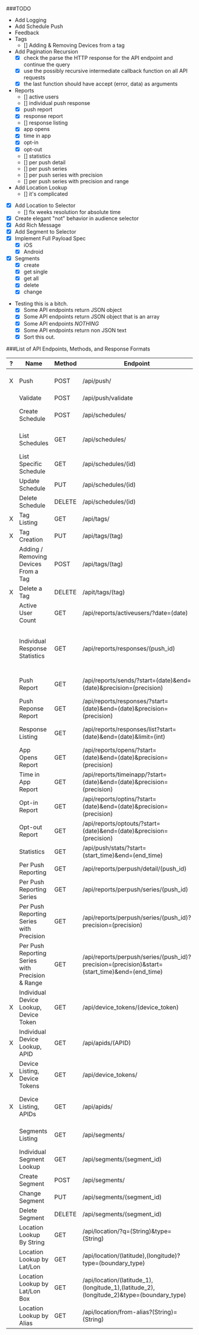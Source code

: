 ###TODO

* Add Logging
* Add Schedule Push
* Feedback
* Tags
  * [] Adding & Removing Devices from a tag
* Add Pagination Recursion
  * [X] check the parse the HTTP response for the API endpoint and continue the query
  * [X] use the possibly recursive intermediate callback function on all API requests
  * [X] the last function should have accept (error, data) as arguments
* Reports
  * [] active users
  * [] individual push response
  * [X] push report
  * [X] response report
  * [] response listing
  * [X] app opens
  * [X] time in app
  * [X] opt-in
  * [X] opt-out
  * [] statistics
  * [] per push detail
  * [] per push series
  * [] per push series with precision
  * [] per push series with precision and range
* Add Location Lookup
  * [] it's complicated
* [x] Add Location to Selector
  * [] fix weeks resolution for absolute time
* [X] Create elegant "not" behavior in audience selector
* [X] Add Rich Message
* [X] Add Segment to Selector
* [X] Implement Full Payload Spec
  * [X] iOS
  * [X] Android
* [x] Segments
  * [x] create
  * [x] get single
  * [x] get all
  * [x] delete
  * [x] change
* Testing this is a bitch.
  * [X] Some API endpoints return JSON object
  * [X] Some API endpoints return JSON object that is an array
  * [X] Some API endpoints *NOTHING*
  * [X] Some API endpoints return non JSON text
  * [X] Sort this out.
  
###List of API Endpoints, Methods, and Response Formats

| ?  | Name | Method | Endpoint  | Reponse Format   |
| -- | ---- | ------ | --------- | ---------------  |
|X| Push | POST | /api/push/ | { "ok" : boolean, "operation_id" : UUID, "push_ids" : [] }  |
| | Validate | POST | /api/push/validate | Rely on Status Codes. |
| | Create Schedule | POST | /api/schedules/ | { "ok":boolean, "operation_id" : UUID, "schedule_urls" : [] } |
| | List Schedules | GET | /api/schedules/ | { "ok":boolean, "count" : integer, "schedules" : [] } |
| | List Specific Schedule | GET | /api/schedules/(id) | { "name" : String, "schedule" : {}, "push" : {} } |
| | Update Schedule | PUT | /api/schedules/(id) | { "ok": boolean, "operation_id" : UUID } |
| | Delete Schedule | DELETE | /api/schedules/(id) | Rely on Status Codes |
|X| Tag Listing | GET | /api/tags/ | { "tags": [] } |
|X| Tag Creation | PUT | /api/tags/(tag) | Rely on Status Code. |
| | Adding / Removing Devices From a Tag | POST | /api/tags/(tag) | Rely on Status Code. |
|X| Delete a Tag | DELETE | /apit/tags/(tag) | Rely on Status Code. |
| | Active User Count | GET | /api/reports/activeusers/?date=(date) | { "android" : integer, "ios" : integer } |
| | Individual Response Statistics | GET | /api/reports/responses/(push_id) | { "push_uuid": UUID , "direct_responses": integer , "sends": integer , "push_type": "UNICAST_PUSH", "push_time": Date() } |
| | Push Report | GET | /api/reports/sends/?start=(date)&end=(date)&precision=(precision) | { "sends" : [], "next_page" : String, "prev_page" : String }
| | Push Reponse Report | GET | /api/reports/responses/?start=(date)&end=(date)&precision=(precision) | { "responses" : [], "next_page" : String, "prev_page" : String }
| | Response Listing | GET | /api/reports/responses/list?start=(date)&end=(date)&limit=(int) | { "pushes" : [], "next_page" : String, "prev_page" : String }
| | App Opens Report | GET | /api/reports/opens/?start=(date)&end=(date)&precision=(precision) | { "opens" : [] , "next_page" : String, "prev_page" : String }
| | Time in App Report | GET | /api/reports/timeinapp/?start=(date)&end=(date)&precision=(precision) | "timeinapp" : [], "next_page" : String, "prev_page" : String }
| | Opt-in Report | GET | /api/reports/optins/?start=(date)&end=(date)&precision=(precision) | { "optins" : [], "next_page" : String, "prev_page" : String }
| | Opt-out Report | GET | /api/reports/optouts/?start=(date)&end=(date)&precision=(precision) | { "optouts" : [] , "next_page" : String, "prev_page" : String }
| | Statistics | GET | /api/push/stats/?start=(start_time)&end=(end_time) | Not documented. |
| | Per Push Reporting | GET | /api/reports/perpush/detail/(push_id) | {} |
| | Per Push Reporting Series | GET | /api/reports/perpush/series/(push_id) | {} |
| | Per Push Reporting Series with Precision | GET | /api/reports/perpush/series/(push_id)?precision=(precision) | {} |
| | Per Push Reporting Series with Precision & Range | GET | /api/reports/perpush/series/(push_id)?precision=(precision)&start=(start_time)&end=(end_time) | {} |
|X| Individual Device Lookup, Device Token | GET | /api/device_tokens/(device_token) | {} |
|X| Individual Device Lookup, APID | GET | /api/apids/(APID) | {} |
|X| Device Listing, Device Tokens | GET | /api/device_tokens/ | { "device_tokens" : [], "next_page" : String, "device_tokens_count" : integer }
|X| Device Listing, APIDs | GET | /api/apids/ | { "apids" : [], "next_page" : String, "device_tokens_count" : integer }
| | Segments Listing | GET | /api/segments/ | { "segments" : [], "next_page" : String, "prev_page" : String }
| | Individual Segment Lookup | GET | /api/segments/(segment_id) | {} |
| | Create Segment | POST | /api/segments/ | Rely on Status Codes |
| | Change Segment | PUT | /api/segments/(segment_id) | Rely on Status Codes. |
| | Delete Segment | DELETE | /api/segments/(segment_id) | Rely on Status Codes. |
| | Location Lookup By String | GET | /api/location/?q=(String)&type=(String) | { "features" : [] } |
| | Location Lookup by Lat/Lon | GET | /api/location/(latitude),(longitude)?type=(boundary_type) | { "features" : [] } |
| | Location Lookup by Lat/Lon Box | GET | /api/location/(latitude_1),(longitude_1),(latitude_2),(longitude_2)&type=(boundary_type) | { "features" : [] } |
| | Location Lookup by Alias | GET | /api/location/from-alias?(String)=(String) | {} |

